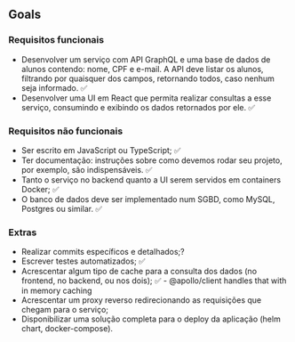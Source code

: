 ## Goals

### Requisitos funcionais

-   Desenvolver um serviço com API GraphQL e uma base de dados de alunos contendo: nome, CPF e e-mail. A API deve listar os alunos, filtrando por quaisquer dos campos, retornando todos, caso nenhum seja informado. ✅
-   Desenvolver uma UI em React que permita realizar consultas a esse serviço, consumindo e exibindo os dados retornados por ele. ✅

### Requisitos não funcionais

-   Ser escrito em JavaScript ou TypeScript; ✅
-   Ter documentação: instruções sobre como devemos rodar seu projeto, por exemplo, são indispensáveis. ✅
-   Tanto o serviço no backend quanto a UI serem servidos em containers Docker; ✅
-   O banco de dados deve ser implementado num SGBD, como MySQL, Postgres ou similar. ✅

### Extras

-   Realizar commits específicos e detalhados;?
-   Escrever testes automatizados; ✅
-   Acrescentar algum tipo de cache para a consulta dos dados (no frontend, no backend, ou nos dois); ✅ - @apollo/client handles that with in memory caching
-   Acrescentar um proxy reverso redirecionando as requisições que chegam para o serviço;
-   Disponibilizar uma solução completa para o deploy da aplicação (helm chart,
    docker-compose).

